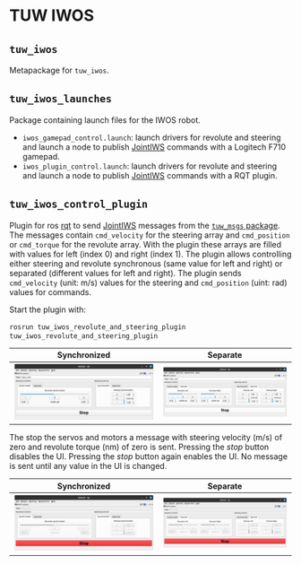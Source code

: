 # TUW IWOS

## `tuw_iwos`
Metapackage for `tuw_iwos`.

## `tuw_iwos_launches`
Package containing launch files for the IWOS robot.
- `iwos_gamepad_control.launch`: launch drivers for revolute and steering and launch a node to publish [JointIWS][JointIWS] commands with a Logitech F710 gamepad.
- `iwos_plugin_control.launch`: launch drivers for revolute and steering and launch a node to publish [JointIWS][JointIWS] commands with a RQT plugin.

## `tuw_iwos_control_plugin`
Plugin for ros [rqt][rqt] to send [JointIWS][JointIWS] messages from the [`tuw_msgs` package][tuw_msgs].
The messages contain `cmd_velocity` for the steering array and `cmd_position` or `cmd_torque` for the revolute array.
With the plugin these arrays are filled with values for left (index 0) and right (index 1).
The plugin allows controlling either steering and revolute synchronous (same value for left and right) or separated (different values for left and right).
The plugin sends `cmd_velocity` (unit: m/s) values for the steering and `cmd_position` (uint: rad) values for commands.

Start the plugin with:
```
rosrun tuw_iwos_revolute_and_steering_plugin tuw_iwos_revolute_and_steering_plugin 
```
| Synchronized | Separate |
|:---:|:---:|
| ![Screenshot](tuw_iwos_revolute_and_steering_plugin/screenshots/screenshot-gui-synchronized-active.png) | ![Screenshot](tuw_iwos_revolute_and_steering_plugin/screenshots/screenshot-gui-separate-active.png) |

The stop the servos and motors a message with steering velocity (m/s) of zero and revolute torque (nm) of zero is sent.
Pressing the _stop_ button disables the UI.
Pressing the _stop_ button again enables the UI.
No message is sent until any value in the UI is changed.

| Synchronized | Separate |
|:---:|:---:|
![Screenshot](tuw_iwos_revolute_and_steering_plugin/screenshots/screenshot-gui-synchronized-stopped.png) | ![Screenshot](tuw_iwos_revolute_and_steering_plugin/screenshots/screenshot-gui-separate-stopped.png)

[rqt]: http://wiki.ros.org/rqt
[JointIWS]: https://github.com/tuw-robotics/tuw_msgs/blob/master/tuw_nav_msgs/msg/JointsIWS.msg
[tuw_msgs]: https://github.com/tuw-robotics/tuw_msgs
